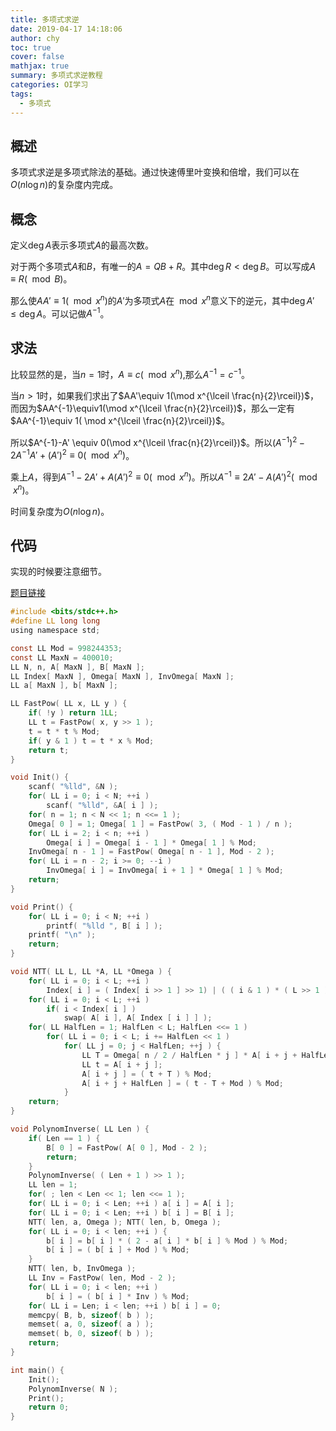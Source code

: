 ```yaml
---
title: 多项式求逆
date: 2019-04-17 14:18:06
author: chy
toc: true
cover: false
mathjax: true
summary: 多项式求逆教程
categories: OI学习
tags:
  - 多项式
---
```


## 概述

多项式求逆是多项式除法的基础。通过快速傅里叶变换和倍增，我们可以在$O(n \log n)$的复杂度内完成。

## 概念

定义$\deg A$表示多项式$A$的最高次数。

对于两个多项式$A$和$B$，有唯一的$A=QB+R$。其中$\deg R<\deg B$。可以写成$A\equiv R(\mod B)$。

那么使$AA'\equiv 1(\mod x^n)$的$A'$为多项式$A$在$\mod x^n$意义下的逆元，其中$\deg A' \leqslant \deg A$。可以记做$A^{-1}$。

## 求法

比较显然的是，当$n=1$时，$A\equiv c(\mod x^n)$,那么$A^{-1}=c^{-1}$。

当$n>1$时，如果我们求出了$AA'\equiv 1(\mod x^{\lceil \frac{n}{2}\rceil})$，而因为$AA^{-1}\equiv1(\mod x^{\lceil \frac{n}{2}\rceil})$，那么一定有$AA^{-1}\equiv 1( \mod x^{\lceil \frac{n}{2}\rceil})$。

所以$A^{-1}-A' \equiv 0(\mod x^{\lceil \frac{n}{2}\rceil})$。所以$(A^{-1})^2-2A^{-1}A'+(A')^2\equiv 0 (\mod x^n)$。

乘上$A$，得到$A^{-1}-2A'+A(A')^2\equiv 0(\mod x^n)$。所以$A^{-1}\equiv 2A'-A(A')^2(\mod x^n)$。

时间复杂度为$O(n \log n)$。

## 代码

实现的时候要注意细节。

[题目链接](https://www.luogu.org/problemnew/show/P4238)

```c
#include <bits/stdc++.h>
#define LL long long
using namespace std;

const LL Mod = 998244353;
const LL MaxN = 400010;
LL N, n, A[ MaxN ], B[ MaxN ];
LL Index[ MaxN ], Omega[ MaxN ], InvOmega[ MaxN ];
LL a[ MaxN ], b[ MaxN ];

LL FastPow( LL x, LL y ) {
	if( !y ) return 1LL;
	LL t = FastPow( x, y >> 1 );
	t = t * t % Mod;
	if( y & 1 ) t = t * x % Mod;
	return t;
}

void Init() {
	scanf( "%lld", &N );
	for( LL i = 0; i < N; ++i )
		scanf( "%lld", &A[ i ] );
	for( n = 1; n < N << 1; n <<= 1 );
	Omega[ 0 ] = 1; Omega[ 1 ] = FastPow( 3, ( Mod - 1 ) / n );
	for( LL i = 2; i < n; ++i )
		Omega[ i ] = Omega[ i - 1 ] * Omega[ 1 ] % Mod;
	InvOmega[ n - 1 ] = FastPow( Omega[ n - 1 ], Mod - 2 );
	for( LL i = n - 2; i >= 0; --i ) 
		InvOmega[ i ] = InvOmega[ i + 1 ] * Omega[ 1 ] % Mod;
	return;
}

void Print() {
	for( LL i = 0; i < N; ++i ) 
		printf( "%lld ", B[ i ] );
	printf( "\n" );
	return;
}

void NTT( LL L, LL *A, LL *Omega ) {
	for( LL i = 0; i < L; ++i )
		Index[ i ] = ( Index[ i >> 1 ] >> 1) | ( ( i & 1 ) * ( L >> 1 ) );
	for( LL i = 0; i < L; ++i )
		if( i < Index[ i ] )
			swap( A[ i ], A[ Index [ i ] ] );
	for( LL HalfLen = 1; HalfLen < L; HalfLen <<= 1 ) 
		for( LL i = 0; i < L; i += HalfLen << 1 ) 
			for( LL j = 0; j < HalfLen; ++j ) {
				LL T = Omega[ n / 2 / HalfLen * j ] * A[ i + j + HalfLen ] % Mod;
				LL t = A[ i + j ];
				A[ i + j ] = ( t + T ) % Mod;
				A[ i + j + HalfLen ] = ( t - T + Mod ) % Mod;
			}
	return;
}

void PolynomInverse( LL Len ) {
	if( Len == 1 ) {
		B[ 0 ] = FastPow( A[ 0 ], Mod - 2 );
		return;
	}
	PolynomInverse( ( Len + 1 ) >> 1 );
	LL len = 1;
	for( ; len < Len << 1; len <<= 1 );
	for( LL i = 0; i < Len; ++i ) a[ i ] = A[ i ];
	for( LL i = 0; i < Len; ++i ) b[ i ] = B[ i ];
	NTT( len, a, Omega ); NTT( len, b, Omega );
	for( LL i = 0; i < len; ++i ) {
		b[ i ] = b[ i ] * ( 2 - a[ i ] * b[ i ] % Mod ) % Mod;
		b[ i ] = ( b[ i ] + Mod ) % Mod;
	}
	NTT( len, b, InvOmega );
	LL Inv = FastPow( len, Mod - 2 );
	for( LL i = 0; i < len; ++i ) 
		b[ i ] = ( b[ i ] * Inv ) % Mod;
	for( LL i = Len; i < len; ++i ) b[ i ] = 0;
	memcpy( B, b, sizeof( b ) );
	memset( a, 0, sizeof( a ) );
	memset( b, 0, sizeof( b ) );
	return;
}

int main() {
	Init();
	PolynomInverse( N );
	Print();
	return 0;
}

```

